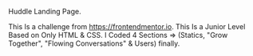 Huddle Landing Page.

This Is a challenge from https://frontendmentor.io.
This Is a Junior Level Based on Only HTML & CSS.
I Coded 4 Sections => (Statics, "Grow Together", "Flowing Conversations" & Users) finally.
